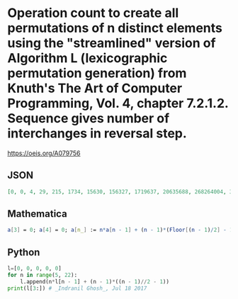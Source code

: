 # Operation count to create all permutations of n distinct elements using the "streamlined" version of Algorithm L \(lexicographic permutation generation\) from Knuth's The Art of Computer Programming, Vol\. 4, chapter 7\.2\.1\.2\. Sequence gives number of interchanges in reversal step\.
https://oeis.org/A079756
## JSON
```JSON
[0, 0, 4, 29, 215, 1734, 15630, 156327, 1719637, 20635688, 268264004, 3755696121, 56335441899, 901367070474, 15323240198170, 275818323567179, 5240548147776545, 104810962955531052, 2201030222066152272]
```
## Mathematica
```Mathematica
a[3] = 0; a[4] = 0; a[n_] := n*a[n - 1] + (n - 1)*(Floor[(n - 1)/2] - 1); Table[a[n ], {n, 3, 21}]
```
## Python
```Python
l=[0, 0, 0, 0, 0]
for n in range(5, 22):
    l.append(n*l[n - 1] + (n - 1)*((n - 1)//2 - 1))
print(l[3:]) # _Indranil Ghosh_, Jul 18 2017
```
